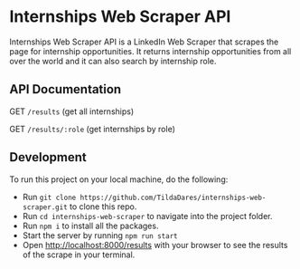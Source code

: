# Internships Web Scraper API

Internships Web Scraper API is a LinkedIn Web Scraper that scrapes the page for internship opportunities. It returns internship opportunities from all over the world and it can also search by internship role.

## API Documentation

GET `/results` (get all internships)

GET `/results/:role` (get internships by role)

## Development

To run this project on your local machine, do the following:

- Run `git clone https://github.com/TildaDares/internships-web-scraper.git` to clone this repo.
- Run `cd internships-web-scraper` to navigate into the project folder.
- Run `npm i` to install all the packages.
- Start the server by running `npm run start`
- Open <http://localhost:8000/results> with your browser to see the results of the scrape in your terminal.
